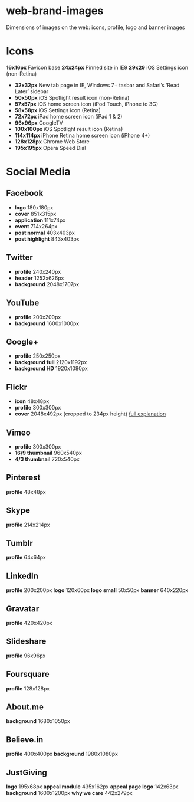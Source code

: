 web-brand-images
================

Dimensions of images on the web: icons, profile, logo and banner images

# Icons

**16x16px** Favicon base
**24x24px** Pinned site in IE9
**29x29** iOS Settings icon (non-Retina)
* **32x32px** New tab page in IE, Windows 7+ tasbar and Safari’s ‘Read Later’ sidebar
* **50x50px** iOS Spotlight result icon (non-Retina)
* **57x57px** iOS home screen icon (iPod Touch, iPhone to 3G)
* **58x58px** iOS Settings icon (Retina)
* **72x72px** iPad home screen icon (iPad 1 & 2)
* **96x96px** GoogleTV
* **100x100px** iOS Spotlight result icon (Retina)
* **114x114px** iPhone Retina home screen icon (iPhone 4+)
* **128x128px** Chrome Web Store
* **195x195px** Opera Speed Dial

# Social Media

## Facebook
* **logo** 180x180px
* **cover** 851x315px
* **application** 111x74px
* **event** 714x264px
* **post normal** 403x403px
* **post highlight** 843x403px

## Twitter
* **profile** 240x240px
* **header** 1252x626px
* **background** 2048x1707px

## YouTube
* **profile** 200x200px
* **background** 1600x1000px

## Google+
* **profile** 250x250px
* **background full** 2120x1192px
* **background HD** 1920x1080px

## Flickr
* **icon** 48x48px
* **profile** 300x300px
* **cover** 2048x492px (cropped to 234px height) [full explanation](http://www.canbike.ca/information-technology/flickr-cover-photo-dimension-2048x492.html)

## Vimeo
* **profile** 300x300px
* **16/9 thumbnail** 960x540px
* **4/3 thumbnail** 720x540px

## Pinterest
**profile** 48x48px

## Skype
**profile** 214x214px

## Tumblr
**profile** 64x64px

## LinkedIn
**profile** 200x200px
**logo** 120x60px
**logo small** 50x50px
**banner** 640x220px

## Gravatar
**profile** 420x420px

## Slideshare
**profile** 96x96px

## Foursquare
**profile** 128x128px

## About.me
**background** 1680x1050px

## Believe.in
**profile** 400x400px
**background** 1980x1080px

## JustGiving
**logo** 195x68px
**appeal module** 435x162px
**appeal page logo** 142x63px
**background** 1600x1200px
**why we care** 442x279px

